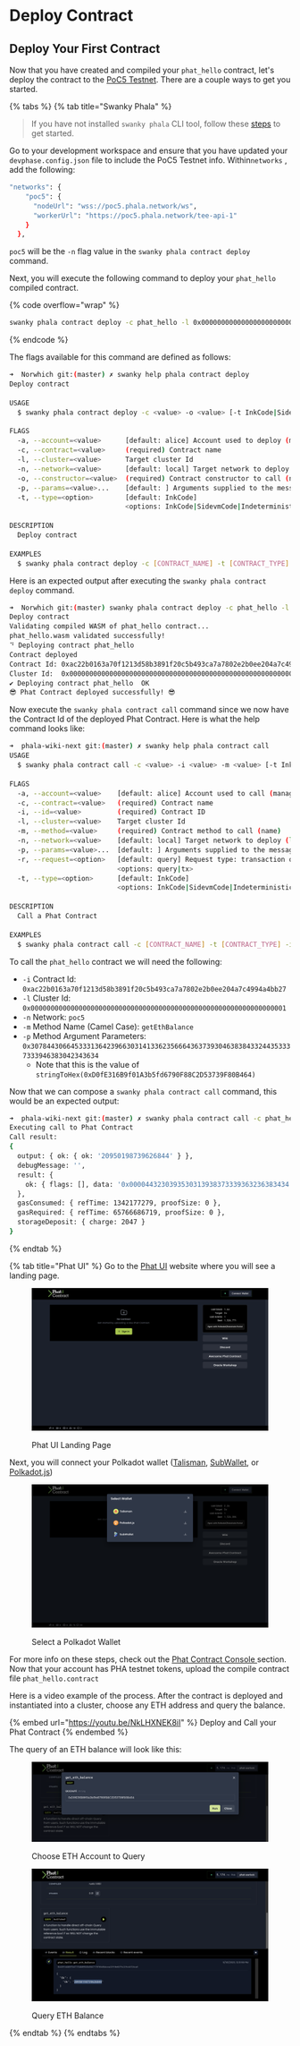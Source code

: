 # Deploy Contract

## Deploy Your First Contract <a href="#create-and-compile-your-first-contract" id="create-and-compile-your-first-contract"></a>

Now that you have created and compiled your `phat_hello` contract, let's deploy the contract to the [PoC5 Testnet](https://polkadot.js.org/apps/?rpc=wss%3A%2F%2Fpoc5.phala.network%2Fws#/explorer). There are a couple ways to get you started.

{% tabs %}
{% tab title="Swanky Phala" %}
> If you have not installed `swanky phala` CLI tool, follow these [steps](swanky-phala-cli-tool.md) to get started.

Go to your development workspace and ensure that you have updated your `devphase.config.json` file to include the PoC5 Testnet info. Within`networks` , add the following:

```bash
"networks": {
    "poc5": {
      "nodeUrl": "wss://poc5.phala.network/ws",
      "workerUrl": "https://poc5.phala.network/tee-api-1"
    }
  },
```

`poc5` will be the `-n` flag value in the `swanky phala contract deploy` command.

Next, you will execute the following command to deploy your `phat_hello` compiled contract.

{% code overflow="wrap" %}
```bash
swanky phala contract deploy -c phat_hello -l 0x0000000000000000000000000000000000000000000000000000000000000001 -n poc5 -o new
```
{% endcode %}

The flags available for this command are defined as follows:

```bash
➜  Norwhich git:(master) ✗ swanky help phala contract deploy                                                                                     ~/Projects/TestingEnv/Norwhich
Deploy contract

USAGE
  $ swanky phala contract deploy -c <value> -o <value> [-t InkCode|SidevmCode|IndeterministicInkCode] [-n <value>] [-l <value>] [-a <value>] [-p <value>]

FLAGS
  -a, --account=<value>      [default: alice] Account used to deploy (managed account key)
  -c, --contract=<value>     (required) Contract name
  -l, --cluster=<value>      Target cluster Id
  -n, --network=<value>      [default: local] Target network to deploy (local default)
  -o, --constructor=<value>  (required) Contract constructor to call (name)
  -p, --params=<value>...    [default: ] Arguments supplied to the message
  -t, --type=<option>        [default: InkCode]
                             <options: InkCode|SidevmCode|IndeterministicInkCode>

DESCRIPTION
  Deploy contract

EXAMPLES
  $ swanky phala contract deploy -c [CONTRACT_NAME] -t [CONTRACT_TYPE] -o [CONSTRUCTOR] -n [NETWORK] -l [CLUSTER_ID] -a [ACCOUNT] -p [..Args]
```

Here is an expected output after executing the `swanky phala contract deploy` command.

```bash
➜  Norwhich git:(master) swanky phala contract deploy -c phat_hello -l 0x0000000000000000000000000000000000000000000000000000000000000001 -n poc5 -o new
Deploy contract
Validating compiled WASM of phat_hello contract...
phat_hello.wasm validated successfully!
⠙ Deploying contract phat_hello
Contract deployed
Contract Id: 0xac22b0163a70f1213d58b3891f20c5b493ca7a7802e2b0ee204a7c4994a4bb27
Cluster Id:  0x0000000000000000000000000000000000000000000000000000000000000001
✔️ Deploying contract phat_hello  OK
😎 Phat Contract deployed successfully! 😎
```

Now execute the `swanky phala contract call` command since we now have the Contract Id of the deployed Phat Contract. Here is what the help command looks like:

```bash
➜  phala-wiki-next git:(master) ✗ swanky help phala contract call                                                                            
USAGE
  $ swanky phala contract call -c <value> -i <value> -m <value> [-t InkCode|SidevmCode|IndeterministicInkCode] [-r query|tx] [-n <value>] [-l <value>] [-a <value>] [-p <value>]

FLAGS
  -a, --account=<value>    [default: alice] Account used to call (managed account key)
  -c, --contract=<value>   (required) Contract name
  -i, --id=<value>         (required) Contract ID
  -l, --cluster=<value>    Target cluster Id
  -m, --method=<value>     (required) Contract method to call (name)
  -n, --network=<value>    [default: local] Target network to deploy (local default)
  -p, --params=<value>...  [default: ] Arguments supplied to the message
  -r, --request=<option>   [default: query] Request type: transaction or query
                           <options: query|tx>
  -t, --type=<option>      [default: InkCode]
                           <options: InkCode|SidevmCode|IndeterministicInkCode>

DESCRIPTION
  Call a Phat Contract

EXAMPLES
  $ swanky phala contract call -c [CONTRACT_NAME] -t [CONTRACT_TYPE] -i [CONTRACT_ID] -r [REQUEST_TYPE] -m [METHOD] -n [NETWORK] -l [CLUSTER_ID] -a [ACCOUNT] -p [..ARGS]
```

To call the `phat_hello` contract we will need the following:

* `-i` Contract Id: `0xac22b0163a70f1213d58b3891f20c5b493ca7a7802e2b0ee204a7c4994a4bb27`
* `-l` Cluster Id: `0x0000000000000000000000000000000000000000000000000000000000000001`
* `-n` Network: `poc5`
* `-m` Method Name (Camel Case): `getEthBalance`
* `-p` Method Argument Parameters: `0x307844306645333136423966303141336235666436373930463838433244353337333946383042343634`
  * Note that this is the value of `stringToHex(0xD0fE316B9f01A3b5fd6790F88C2D53739F80B464)`

Now that we can compose a `swanky phala contract call` command, this would be an expected output:

```bash
➜  phala-wiki-next git:(master) ✗ swanky phala contract call -c phat_hello -i 0xac22b0163a70f1213d58b3891f20c5b493ca7a7802e2b0ee204a7c4994a4bb27 -l 0x0000000000000000000000000000000000000000000000000000000000000001 -n poc5 -m getEthBalance -p 0x307844306645333136423966303141336235666436373930463838433244353337333946383042343634
Executing call to Phat Contract
Call result:
{
  output: { ok: { ok: '20950198739626844' } },
  debugMessage: '',
  result: {
    ok: { flags: [], data: '0x0000443230393530313938373339363236383434' }
  },
  gasConsumed: { refTime: 1342177279, proofSize: 0 },
  gasRequired: { refTime: 65766686719, proofSize: 0 },
  storageDeposit: { charge: 2047 }
}
```
{% endtab %}

{% tab title="Phat UI" %}
Go to the [Phat UI](https://phat.phala.network) website where you will see a landing page.

<figure><img src="../../.gitbook/assets/Phat-UI-landing-page.png" alt=""><figcaption><p>Phat UI Landing Page</p></figcaption></figure>

Next, you will connect your Polkadot wallet ([Talisman](https://talisman.xyz/download), [SubWallet](https://chrome.google.com/webstore/detail/subwallet-polkadot-extens/onhogfjeacnfoofkfgppdlbmlmnplgbn?hl=en\&authuser=0), or [Polkadot.js](https://chrome.google.com/webstore/detail/polkadot%7Bjs%7D-extension/mopnmbcafieddcagagdcbnhejhlodfdd/related))

<figure><img src="../../.gitbook/assets/Select-Polkadot-Wallet.png" alt=""><figcaption><p>Select a Polkadot Wallet</p></figcaption></figure>

For more info on these steps, check out the [Phat Contract Console ](../getting-started/phat-contract-console.md)section. Now that your account has PHA testnet tokens, upload the compile contract file `phat_hello.contract`

Here is a video example of the process. After the contract is deployed and instantiated into a cluster, choose any ETH address and query the balance.

{% embed url="https://youtu.be/NkLHXNEK8iI" %}
Deploy and Call your Phat Contract
{% endembed %}

The query of an ETH balance will look like this:

<figure><img src="../../.gitbook/assets/Query-ETH-Balance-Step1.png" alt=""><figcaption><p>Choose ETH Account to Query</p></figcaption></figure>

<figure><img src="../../.gitbook/assets/Query-ETH-Balance.png" alt=""><figcaption><p>Query ETH Balance</p></figcaption></figure>
{% endtab %}
{% endtabs %}
